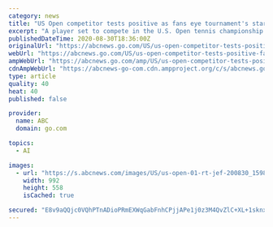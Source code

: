 ```yaml
---
category: news
title: "US Open competitor tests positive as fans eye tournament's start on Monday"
excerpt: "A player set to compete in the U.S. Open tennis championship has tested positive for COVID-19 and has been forced to withdraw from the tournament, the USTA announced on Sunday. The player, who was not identified by tournament organizers,"
publishedDateTime: 2020-08-30T18:36:00Z
originalUrl: "https://abcnews.go.com/US/us-open-competitor-tests-positive-fans-eye-tournaments/story?id=72713100"
webUrl: "https://abcnews.go.com/US/us-open-competitor-tests-positive-fans-eye-tournaments/story?id=72713100"
ampWebUrl: "https://abcnews.go.com/amp/US/us-open-competitor-tests-positive-fans-eye-tournaments/story?id=72713100"
cdnAmpWebUrl: "https://abcnews-go-com.cdn.ampproject.org/c/s/abcnews.go.com/amp/US/us-open-competitor-tests-positive-fans-eye-tournaments/story?id=72713100"
type: article
quality: 40
heat: 40
published: false

provider:
  name: ABC
  domain: go.com

topics:
  - AI

images:
  - url: "https://s.abcnews.com/images/US/us-open-01-rt-jef-200830_1598811130524_hpMain_16x9_992.jpg"
    width: 992
    height: 558
    isCached: true

secured: "E8v9aQQjc0VQhPTnADioPRmEXWqGabFnhCPjjAPe1j0z3M4QvZlC+XL+1sknx8xc+IhtaSOtQWm/1TiXCITuu0T1edcLEUnmHymGzx4wz9trdENY42OHFN66E3rdwN3/4tfApkluu0g4GfC9ukqy4U95lBuiNemFFE0Q+hLoDu5r5rMLiNtsqmSMMjsLv6MFRrx2Vs3QHJ0f6+vSijEbP5D1rMYvgagHOoHCDA+91e/NGmlB/KfzwkF83GC5PMqhKnZykqMZmHgSxyJdom4+WMpi36Q+mchZXeeBPGu4Kv1Bl0RZuEIZM9Ynl5XhRWgjSCJBl2EljWp3dwUukM6chQ9mebW9AsacHtRlju4JPiM=;qWaxn6X63iB16dPQSFY5sQ=="
---
```


